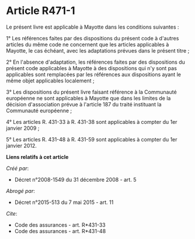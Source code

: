 # Article R471-1

Le présent livre est applicable à Mayotte dans les conditions suivantes : 

1° Les références faites par des dispositions du présent code à d'autres articles du même code ne concernent que les articles
applicables à Mayotte, le cas échéant, avec les adaptations prévues dans le présent titre ; 

2° En l'absence d'adaptation, les références faites par des dispositions du présent code applicables à Mayotte à des
dispositions qui n'y sont pas applicables sont remplacées par les références aux dispositions ayant le même objet applicables
localement ; 

3° Les dispositions du présent livre faisant référence à la Communauté européenne ne sont applicables à Mayotte que dans les
limites de la décision d'association prévue à l'article 187 du traité instituant la Communauté européenne ; 

4° Les articles R. 431-33 à R. 431-38 sont applicables à compter du 1er janvier 2009 ; 

5° Les articles R. 431-48 à R. 431-59 sont applicables à compter du 1er janvier 2012.

**Liens relatifs à cet article**

_Créé par_:

  - Décret n°2008-1549 du 31 décembre 2008 - art. 5

_Abrogé par_:

  - Décret n°2015-513 du 7 mai 2015 - art. 11

_Cite_:

  - Code des assurances - art. R*431-33
  - Code des assurances - art. R*431-48
